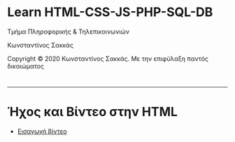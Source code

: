<html>
<body>
<h1> Learn HTML-CSS-JS-PHP-SQL-DB</h1>
<p> Τμήμα Πληροφορικής & Τηλεπικοινωνιών </p>
<p> Κωνσταντίνος Σακκάς</p>
<p>Copyright © 2020 Κωνσταντίνος Σακκάς. Με την επιφύλαξη παντός δικαιώματος</p>
  <h1></h1>
<hr>

<h1>Ήχος και Βίντεο στην HTML</h1>

<ul>

<li><a href="./Code greek/video.html" target="_blank">Εισαγωγή βίντεο</a></li>

</ul>



</body>
</html>
